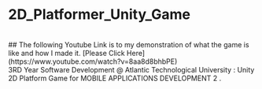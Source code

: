# 2D_Platformer_Unity_Game

<br>
## The following Youtube Link is to my demonstration of what the game is like and how I made it. [Please Click Here](https://www.youtube.com/watch?v=8aa8d8bhbPE)

<br>
3RD Year Software Development @ Atlantic Technological University :  Unity 2D Platform Game for  MOBILE APPLICATIONS DEVELOPMENT 2 .

